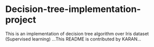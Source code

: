# Decision-tree-implementation-project
This is an implementation of decision tree algorithm over Iris dataset (Supervised learning)
...This README is contributed by KARAN...
